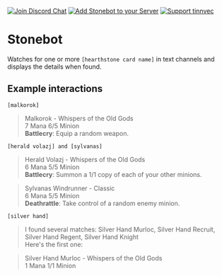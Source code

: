 [![Join Discord Chat][discord-join-badge]][discord-join-link]
[![Add Stonebot to your Server][discord-add-badge]][discord-oauth-link]
[![Support tinnvec][support-tinnvec-badge]][support-tinnvec-link]

# Stonebot
Watches for one or more `[hearthstone card name]` in text channels and displays the details when found.

## Example interactions

`[malkorok]`
>Malkorok - Whispers of the Old Gods  
7 Mana 6/5 Minion  
**Battlecry**: Equip a random weapon.

`[herald volazj] and [sylvanas]`
>Herald Volazj - Whispers of the Old Gods  
6 Mana 5/5 Minion  
**Battlecry**: Summon a 1/1 copy of each of your other minions.

>Sylvanas Windrunner - Classic  
6 Mana 5/5 Minion  
**Deathrattle**: Take control of a random enemy minion.

`[silver hand]`
>I found several matches: Silver Hand Murloc, Silver Hand Recruit, Silver Hand Regent, Silver Hand Knight  
Here's the first one:  

>Silver Hand Murloc - Whispers of the Old Gods  
1 Mana 1/1  Minion

[discord-oauth-link]: https://discordapp.com/oauth2/authorize?client_id=181041901225377793&scope=bot&permissions=19456
[discord-add-badge]: https://img.shields.io/badge/Discord-Add%20Bot-7289DA.svg?style=flat-square

[discord-join-link]: https://discord.gg/010huzURFoUPaEBqI
[discord-join-badge]: https://img.shields.io/badge/Discord-Join%20Chat-7289DA.svg?style=flat-square

[support-tinnvec-link]: http://tinnvec.com/support
[support-tinnvec-badge]: https://img.shields.io/badge/Support-tinnvec-blue.svg?style=flat-square
